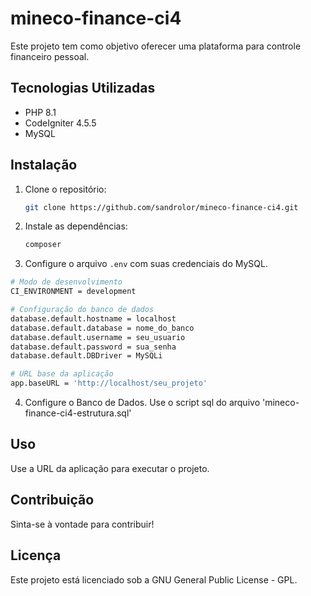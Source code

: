 # mineco-finance-ci4 

Este projeto tem como objetivo oferecer uma plataforma para controle financeiro pessoal.

## Tecnologias Utilizadas
- PHP 8.1
- CodeIgniter 4.5.5
- MySQL

## Instalação
1. Clone o repositório:
   ```bash
   git clone https://github.com/sandrolor/mineco-finance-ci4.git
   ```
2. Instale as dependências:
   ```bash
   composer
   ```
3. Configure o arquivo `.env` com suas credenciais do MySQL.
  ```bash
  # Modo de desenvolvimento
  CI_ENVIRONMENT = development

  # Configuração do banco de dados
  database.default.hostname = localhost
  database.default.database = nome_do_banco
  database.default.username = seu_usuario
  database.default.password = sua_senha
  database.default.DBDriver = MySQLi

  # URL base da aplicação
  app.baseURL = 'http://localhost/seu_projeto'
  ```
4. Configure o Banco de Dados.
Use o script sql do arquivo 'mineco-finance-ci4-estrutura.sql'

## Uso
Use a URL da aplicação para executar o projeto.

## Contribuição
Sinta-se à vontade para contribuir!

## Licença
Este projeto está licenciado sob a GNU General Public License - GPL.
